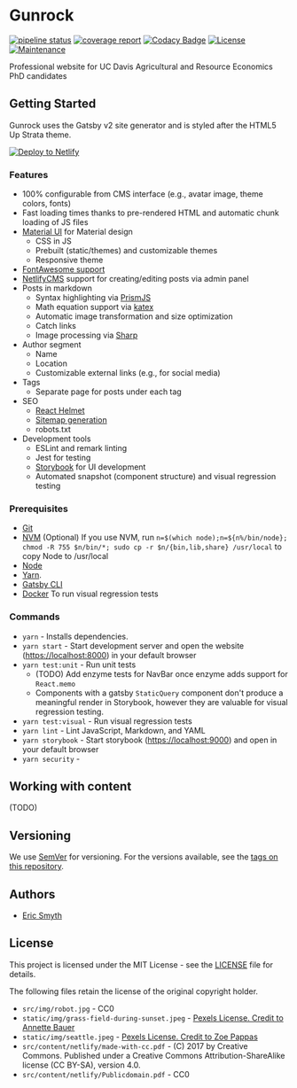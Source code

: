 # Gunrock

[![pipeline status](https://gitlab.com/smythian/gunrock/badges/master/pipeline.svg)](https://gitlab.com/smythian/gunrock/commits/master)
[![coverage report](https://gitlab.com/smythian/gunrock/badges/master/coverage.svg)](https://gitlab.com/smythian/gunrock/commits/master)
[![Codacy Badge](https://api.codacy.com/project/badge/Grade/a2a2c9aa7a2541eab0fd119839d93382)](https://www.codacy.com/app/ecsmyth/gunrock?utm_source=gitlab.com&amp;utm_medium=referral&amp;utm_content=smythian/gunrock&amp;utm_campaign=Badge_Grade)
[![License](https://img.shields.io/badge/license-MIT-brightgreen.svg)](https://gitlab.com/smythian/gunrock/blob/master/LICENSE)
[![Maintenance](https://img.shields.io/badge/maintained-Yes-brightgreen.svg)](https://gitlab.com/smythian/gunrock/activity)

Professional website for UC Davis Agricultural and Resource Economics PhD candidates

## Getting Started

Gunrock uses the Gatsby v2 site generator and is styled after the HTML5 Up Strata theme.

<a href="https://app.netlify.com/start/deploy?repository=https://gitlab.com/smythian/gunrock&amp;stack=cms"><img src="https://www.netlify.com/img/deploy/button.svg" alt="Deploy to Netlify"></a>

### Features

- 100% configurable from CMS interface (e.g., avatar image, theme colors, fonts)
- Fast loading times thanks to pre-rendered HTML and automatic chunk loading of JS files
- [Material UI](https://material-ui.com/) for Material design
  - CSS in JS
  - Prebuilt (static/themes) and customizable themes
  - Responsive theme
- [FontAwesome support](https://fontawesome.com)
- [NetlifyCMS](https://www.netlifycms.org) support for creating/editing posts via admin panel
- Posts in markdown
  - Syntax highlighting via [PrismJS](http://prismjs.com/)
  - Math equation support via [katex](https://github.com/Khan/KaTeX)
  - Automatic image transformation and size optimization
  - Catch links
  - Image processing via [Sharp](https://github.com/lovell/sharp)
- Author segment
  - Name
  - Location
  - Customizable external links (e.g., for social media)
- Tags
  - Separate page for posts under each tag
- SEO
  - [React Helmet](https://github.com/nfl/react-helmet)
  - [Sitemap generation](https://github.com/gatsbyjs/gatsby/tree/master/packages/gatsby-plugin-sitemap)
  - robots.txt
- Development tools
  - ESLint and remark linting
  - Jest for testing
  - [Storybook](https://storybook.js.org/) for UI development
  - Automated snapshot (component structure) and visual regression testing 

### Prerequisites

* [Git](https://git-scm.com/book/en/v2/Getting-Started-Installing-Git)
* [NVM](https://github.com/creationix/nvm) (Optional) If you use NVM, run `n=$(which node);n=${n%/bin/node}; chmod -R 755 $n/bin/*; sudo cp -r $n/{bin,lib,share} /usr/local` to copy Node to /usr/local
* [Node](https://nodejs.org/en/download/)
* [Yarn](https://yarnpkg.com/lang/en/docs/install).
* [Gatsby CLI](https://www.gatsbyjs.org/)
* [Docker](https://docs.docker.com/install/) To run visual regression tests

### Commands

* `yarn` - Installs dependencies.
* `yarn start` - Start development server and open the website (<https://localhost:8000>) in your default browser
* `yarn test:unit` - Run unit tests
  * (TODO) Add enzyme tests for NavBar once enzyme adds support for `React.memo`
  * Components with a gatsby `StaticQuery` component don't produce a meaningful render in Storybook, however they are valuable for visual regression testing.
* `yarn test:visual` - Run visual regression tests
* `yarn lint` - Lint JavaScript, Markdown, and YAML
* `yarn storybook` - Start storybook (<https://localhost:9000>) and open in your default browser
* `yarn security` - 

## Working with content

(TODO)

## Versioning

We use [SemVer](http://semver.org/) for versioning. For the versions available, see the [tags on this repository](https://gitlab.com/smythian/gunrock/tags).

## Authors

* [Eric Smyth](https://gitlab.com/smythian)

## License

This project is licensed under the MIT License - see the [LICENSE](LICENSE) file for details. 

The following files retain the license of the original copyright holder.

- `src/img/robot.jpg` - CC0
- `static/img/grass-field-during-sunset.jpeg` - [Pexels License. Credit to Annette Bauer](https://www.pexels.com/photo/grass-field-during-sunset-1184556) 
- `static/img/seattle.jpeg` - [Pexels License. Credit to Zoe Pappas](https://www.pexels.com/photo/space-needle-seattle-944636/) 
- `src/content/netlify/made-with-cc.pdf` - (C) 2017 by Creative Commons. Published under a Creative Commons Attribution-ShareAlike license (CC BY-SA), version 4.0.
- `src/content/netlify/Publicdomain.pdf` - CC0
